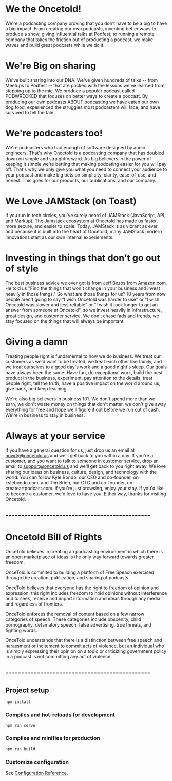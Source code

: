 # We the Oncetold!

We're a podcasting company proving that you don’t have to be a big to have a big impact. From creating our own podcasts, inventing better ways to produce a show, giving influential talks at Podfest, to running a remote company that takes the friction out of producting a podcast; we make waves and build great podcasts while we do it.

# We're Big on sharing

We've built sharing into our DNA. We've given hundreds of talks -- from Meetups to Podfest -- that are packed with the lessons we've learned from stepping up to the mic. We produce a popular podcast called PODWRECKED that focuses on better ways to create a podcast. By producing our own podcasts ABOUT podcasting we have eaten our own dog food, experienced the struggles most podcasters will face, and have survived to tell the tale.

# We're podcasters too!

We're podcasters who had enough of software designed by audio engineers. That's why Oncetold is a podcasting company that has doubled down on simple and straightforward. As big believers in the power of keeping it simple we're betting that making podcating easier for you will pay off. That's why we only give you what you need to connect your audience to your podcast and make big bets on simplicity, clarity, ease-of-use, and honest. This goes for our products, our publications, and our company.

# We Love JAMStack (on Toast)

If you run in tech circles, you've surely heard of JAMStack (JavaScript, API, and Markup). The Jamstack ecosystem at Oncetold has made us faster, more secure, and easier to scale. Today, JAMStack is as vibrant as ever, and because it is built into the heart of Oncetold, many JAMStack modern innovations start as our own internal experiements.

# Investing in things that don’t go out of style

The best business advice we ever got is from Jeff Bezos from Amazon.com. He told us "Find the things that won't change in your business and invest heavily in those things." So what are those things for us? 10 years from now people aren't going to say "I wish Oncetold was harder to use" or "I wish Oncetold was slower and less reliable" or "I wish it took longer to get an answer from someone at Oncetold", so we invest heavily in infrastructure, great design, and customer service. We don’t chase fads and trends, we stay focused on the things that will always be important.

# Giving a damn

Treating people right is fundamental to how we do business. We treat our customers as we'd want to be treated, we treat each other like family, and we treat ourselves to a good day's work and a good night's sleep. Our goals have always been the same: Have fun, do exceptional work, build the best product in the business, experiment, pay attention to the details, treat people right, tell the truth, have a positive impact on the world around us, give back, and keep learning.

We're also big believers in business 101. We don't spend more than we earn, we don't waste money on things that don't matter, we don't give away everything for free and hope we'll figure it out before we run out of cash. We're in business to stay in business.

# Always at your service

If you have a general question for us, just drop us an email at howdy@oncetold.us and we’ll get back to you within a day. If you're a customer, and you want to talk to someone in customer service, drop an email to support@oncetold.us and we'll get back to you right away. We love sharing our ideas on business, culture, design, and technology with the world. You can follow Kyle Bondo, our CEO and co-founder, on kylebondo.com, and Tim Brien, our CTO and co-founder, on createartpodcast.com. If you're just browsing, enjoy your stay. If you'd like to become a customer, we'd love to have you. Either way, thanks for visiting Oncetold.

## ----------------------------------------------

# Oncetold Bill of Rights

OnceTold believes in creating an podcasting environment in which there is an open marketplace of ideas is the only way forward towards greater freedom.

OnceTold is commited to building a platform of Free Speach exercised through the creation, publication, and sharing of podcasts.

OnceTold believes that everyone has the right to freedom of opinion and expression; this right includes freedom to hold opinions without interference and to seek, receive and impart information and ideas through any media and regardless of frontiers.

OnceTold enforces the removal of content based on a few narrow categories of speech. These categories include obscenity, child pornography, defamatory speech, false advertising, true threats, and fighting words.

OnceTold understands that there is a distinction between free speech and harassment or incitement to commit acts of violence, but an individual who is simply expressing their opinion on a topic or criticizing government policy in a podcast is not committing any act of violence.

## ----------------------------------------------

## Project setup

```
npm install
```

### Compiles and hot-reloads for development

```
npm run serve
```

### Compiles and minifies for production

```
npm run build
```

### Customize configuration

See [Configuration Reference](https://cli.vuejs.org/config/).
